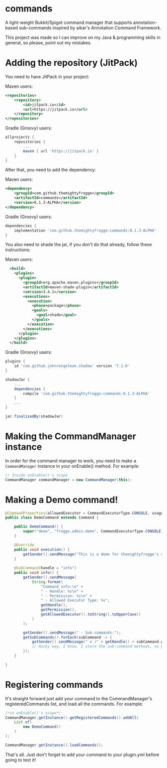 # commands
A light-weight Bukkit/Spigot command manager that supports annotation-based sub-commands inspired by aikar's Annotation Command Framework.

This project was made so I can improve on my Java & programming skills in general, so please, point out my mistakes.

# Adding the repository (JitPack)
You need to have JitPack in your project:

Maven users:
```xml
<repositories>
	<repository>
	    <id>jitpack.io</id>
	    <url>https://jitpack.io</url>
	</repository>
</repositories>
```

Gradle (Groovy) users:
```gradle
allprojects {
	repositories {
		...
	    maven { url 'https://jitpack.io' }
	}
}
```

After that, you need to add the dependency:

Maven users:
```xml
<dependency>
    <groupId>com.github.themightyfrogge</groupId>
    <artifactId>commands</artifactId>
    <version>0.1.3-ALPHA</version>
</dependency>
```

Gradle (Groovy) users:
```gradle
dependencies {
    implementation 'com.github.themightyfrogge:commands:0.1.3-ALPHA'
}
```

You also need to shade the jar, if you don't do that already, follow these instructions:

Maven users:
```xml
  <build>
    <plugins>
      <plugin>
        <groupId>org.apache.maven.plugins</groupId>
        <artifactId>maven-shade-plugin</artifactId>
        <version>3.4.1</version>
        <executions>
          <execution>
            <phase>package</phase>
            <goals>
              <goal>shade</goal>
            </goals>
          </execution>
        </executions>
      </plugin>
    </plugins>
  </build>
```

Gradle (Groovy) users:
```gradle
plugins {
    id 'com.github.johnrengelman.shadow' version '7.1.0'
}

shadowJar {
    ...
    dependencies {
        compile 'com.github.themightyfrogge:commands:0.1.3-ALPHA'
    }
    ...
}

jar.finalizedBy(shadowJar)
```

# Making the CommandManager instance
In order for the command manager to work, you need to make a ``CommandManager`` instance in your onEnable() method.
For example:

```java
// Inside onEnable()'s scope
CommandManager commandManager = new CommandManager(this);
```

# Making a Demo command!
```java
@CommandProperties(allowedExecutor = CommandExecutorType.CONSOLE, usage = "/demo", description = "A simple demo command")
public class DemoCommand extends Command {

    public DemoCommand() {
        super("demo", "frogge.admin.demo", CommandExecutorType.CONSOLE);
    }

    @Override
    public void execution() {
        getSender().sendMessage("This is a demo for themightyfrogge's command manager!");
    }
    
    @SubCommand(handle = "info")
    public void info() {
        getSender().sendMessage(
            String.format(
                "Command info:\n" +
                " - Handle: %s\n" +
                " - Permission: %s\n" + 
                " - Allowed Executor Type: %s",
                getHandle(),
                getPermission(),
                getAllowedExecutor().toString().toUpperCase()
            )
        );

        getSender().sendMessage(" - Sub-commands:");
        getSubCommands().forEach(subCommand -> {
            getSender().sendMessage(" o /" + getHandle() + subCommand.getAnnotation(SubCommand.class).handle()); 
            // Hacky way, I know. I store the sub-command methods, so you'd have to get the annotation to get it's name as shown...
        });
    }

}
```

# Registering commands
It's straight forward just add your command to the CommandManager's registeredCommands list, and load all the commands.
For example:
```java
/*in onEnable()'s scope*/
CommandManager.getInstance().getRegisteredCommands().addAll(
    List.of(
        new DemoCommand()
    )
);

CommandManager.getInstance().loadCommands();
```
That's all. Just don't forget to add your command to your plugin.yml before going to test it!
